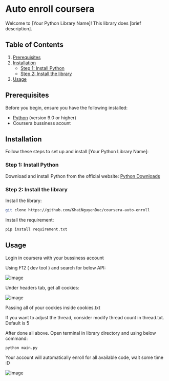# Auto enroll coursera

Welcome to [Your Python Library Name]! This library does [brief description].

## Table of Contents
1. [Prerequisites](#prerequisites)
2. [Installation](#installation)
   - [Step 1: Install Python](#step-1-install-python)
   - [Step 2: Install the library](#step-2-install-the-library)
3. [Usage](#usage)


## Prerequisites

Before you begin, ensure you have the following installed:

- [Python](https://www.python.org/downloads/) (version 9.0 or higher)
- Coursera bussiness acount

## Installation

Follow these steps to set up and install [Your Python Library Name]:

### Step 1: Install Python

Download and install Python from the official website: [Python Downloads](https://www.python.org/downloads/)

### Step 2: Install the library

Install the library: 
```bash
git clone https://github.com/KhaiNguyenDuc/coursera-auto-enroll
```

Install the requirement: 
```bash
pip install requirement.txt
```

## Usage

Login in coursera with your bussiness account

Using F12 ( dev tool ) and search for below API:

![image](https://github.com/KhaiNguyenDuc/coursera-auto-enroll/assets/71761537/b9a9f076-54b2-4c0a-82cf-e23f08ee6adf)


Under headers tab, get all cookies:

![image](https://github.com/KhaiNguyenDuc/coursera-auto-enroll/assets/71761537/849f2579-d6a8-4a2c-8b46-2d7aa7ab2f10)

Passing all of your cookies inside cookies.txt

If you want to adjust the thread, consider modify thread count in thread.txt. Default is 5

After done all above. Open terminal in library directory and using below command:

```
python main.py
```

Your account will automatically enroll for all available code, wait some time :D

![image](https://github.com/KhaiNguyenDuc/coursera-auto-enroll/assets/71761537/63948505-475d-4fae-af54-364c51978f52)

